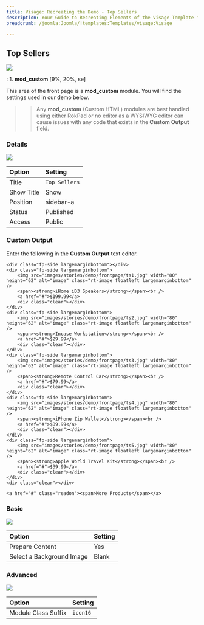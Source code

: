 ```yaml
---
title: Visage: Recreating the Demo - Top Sellers
description: Your Guide to Recreating Elements of the Visage Template for Joomla
breadcrumb: /joomla:Joomla/!templates:Templates/visage:Visage

---
```


Top Sellers
-----

![][demo]

:   1. **mod_custom** [9%, 20%, se]

This area of the front page is a **mod_custom** module. You will find the settings used in our demo below.

>> Any **mod_custom** (Custom HTML) modules are best handled using either RokPad or no editor as a WYSIWYG editor can cause issues with any code that exists in the **Custom Output** field.

### Details
![][demo2]

| Option     | Setting        |  
| :--------- | :------------- |  
| Title      | `Top Sellers`  |  
| Show Title | Show           |  
| Position   | sidebar-a      |  
| Status     | Published      |  
| Access     | Public         |  

### Custom Output
Enter the following in the **Custom Output** text editor.

~~~
<div class="fp-side largemarginbottom"></div>
<div class="fp-side largemarginbottom">
    <img src="images/stories/demo/frontpage/ts1.jpg" width="80" height="62" alt="image" class="rt-image floatleft largemarginbottom" />
    <span><strong>iHome iD3 Speakers</strong></span><br />
    <a href="#">$199.99</a>
    <div class="clear"></div>
</div>
<div class="fp-side largemarginbottom">
    <img src="images/stories/demo/frontpage/ts2.jpg" width="80" height="62" alt="image" class="rt-image floatleft largemarginbottom" />
    <span><strong>Incase Workstation</strong></span><br />
    <a href="#">$29.99</a>
    <div class="clear"></div>
</div>
<div class="fp-side largemarginbottom">
    <img src="images/stories/demo/frontpage/ts3.jpg" width="80" height="62" alt="image" class="rt-image floatleft largemarginbottom" />
    <span><strong>Remote Control Car</strong></span><br />
    <a href="#">$79.99</a>
    <div class="clear"></div>
</div>
<div class="fp-side largemarginbottom">
    <img src="images/stories/demo/frontpage/ts4.jpg" width="80" height="62" alt="image" class="rt-image floatleft largemarginbottom" />
    <span><strong>iPhone Zip Wallet</strong></span><br />
    <a href="#">$89.99</a>
    <div class="clear"></div>
</div>
<div class="fp-side largemarginbottom">
    <img src="images/stories/demo/frontpage/ts5.jpg" width="80" height="62" alt="image" class="rt-image floatleft largemarginbottom" />
    <span><strong>Apple World Travel Kit</strong></span><br />
    <a href="#">$39.99</a>
    <div class="clear"></div>
</div>
<div class="clear"></div>

<a href="#" class="readon"><span>More Products</span></a>
~~~

### Basic
![][demo3]

| Option                    | Setting |  
| :------------------------ | :------ |  
| Prepare Content           | Yes     |  
| Select a Background Image | Blank   |

### Advanced
![][demo4]

| Option              | Setting  |  
| :------------------ | :------- |  
| Module Class Suffix | `icon16` |  

[demo]: assets/demo_5.jpeg
[demo2]: assets/topsellers_1.jpeg
[demo3]: assets/topsellers_2.jpeg
[demo4]: assets/topsellers_3.jpeg